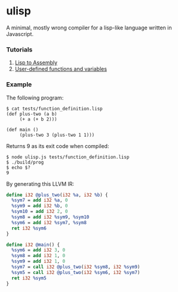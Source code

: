 # ulisp

A minimal, mostly wrong compiler for a lisp-like language
written in Javascript.

### Tutorials

1. [Lisp to Assembly](http://notes.eatonphil.com/compiler-basics-lisp-to-assembly.html)
2. [User-defined functions and variables](http://notes.eatonphil.com/compiler-basics-functions.html)

### Example

The following program:

```
$ cat tests/function_definition.lisp
(def plus-two (a b)
     (+ a (+ b 2)))
	 
(def main ()
     (plus-two 3 (plus-two 1 1)))
```

Returns 9 as its exit code when compiled:

```
$ node ulisp.js tests/function_definition.lisp
$ ./build/prog
$ echo $?
9
```

By generating this LLVM IR:

```llvm
define i32 @plus_two(i32 %a, i32 %b) {
  %sym7 = add i32 %a, 0
  %sym9 = add i32 %b, 0
  %sym10 = add i32 2, 0
  %sym8 = add i32 %sym9, %sym10
  %sym6 = add i32 %sym7, %sym8
  ret i32 %sym6
}

define i32 @main() {
  %sym6 = add i32 3, 0
  %sym8 = add i32 1, 0
  %sym9 = add i32 1, 0
  %sym7 = call i32 @plus_two(i32 %sym8, i32 %sym9)
  %sym5 = call i32 @plus_two(i32 %sym6, i32 %sym7)
  ret i32 %sym5
}
```
